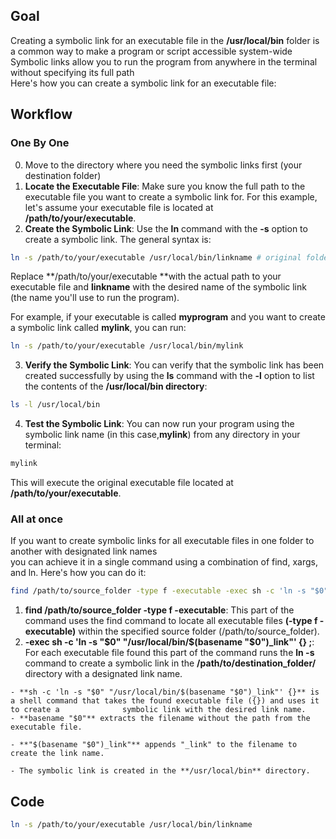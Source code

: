 ## Goal  

Creating a symbolic link for an executable file in the **/usr/local/bin** folder is a common way to make a program or script accessible system-wide  
Symbolic links allow you to run the program from anywhere in the terminal without specifying its full path  
Here's how you can create a symbolic link for an executable file:

## Workflow  

### One By One  

  0. Move to the directory where you need the symbolic links first (your destination folder)
  1. **Locate the Executable File**: Make sure you know the full path to the executable file you want to create a symbolic link for.
     For this example, let's assume your executable file is located at **/path/to/your/executable**.
  2. **Create the Symbolic Link**: Use the **ln** command with the **-s** option to create a symbolic link.
     The general syntax is:
```bash
ln -s /path/to/your/executable /usr/local/bin/linkname # original folder => destination folder
```
Replace **/path/to/your/executable **with the actual path to your executable file and **linkname** with the desired name of the symbolic link  
(the name you'll use to run the program).

For example, if your executable is called **myprogram** and you want to create a symbolic link called **mylink**, you can run:  

```bash
ln -s /path/to/your/executable /usr/local/bin/mylink
```
  3. **Verify the Symbolic Link**: You can verify that the symbolic link has been created successfully by using the **ls** command with the **-l** option to list         the contents of the **/usr/local/bin directory**:
```bash
ls -l /usr/local/bin
```
  4. **Test the Symbolic Link**: You can now run your program using the symbolic link name (in this case,**mylink**) from any directory in your terminal:
```bash
mylink
```
This will execute the original executable file located at **/path/to/your/executable**.  

### All at once
If you want to create symbolic links for all executable files in one folder to another with designated link names  
you can achieve it in a single command using a combination of find, xargs, and ln. Here's how you can do it:  
```bash
find /path/to/source_folder -type f -executable -exec sh -c 'ln -s "$0" "/path/to/destination_folder/$(basename "$0")_link"' {} \;
```

  1. **find /path/to/source_folder -type f -executable**: This part of the command uses the find command to locate all executable files **(-type f -executable)**         within the specified source folder (/path/to/source_folder).
  2. **-exec sh -c 'ln -s "$0" "/usr/local/bin/$(basename "$0")_link"' {} \;**: For each executable file found
     this part of the command runs the **ln -s** command to create a symbolic link in the **/path/to/destination_folder/** directory with a designated link name.  

    - **sh -c 'ln -s "$0" "/usr/local/bin/$(basename "$0")_link"' {}** is a shell command that takes the found executable file ({}) and uses it to create a              symbolic link with the desired link name.  
    - **basename "$0"** extracts the filename without the path from the executable file.

    - **"$(basename "$0")_link"** appends "_link" to the filename to create the link name.

    - The symbolic link is created in the **/usr/local/bin** directory.

## Code  

```bash
ln -s /path/to/your/executable /usr/local/bin/linkname
```
